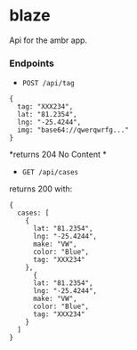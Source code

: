 # blaze

Api for the ambr app.

### Endpoints

- `POST /api/tag`
```
{
  tag: "XXX234",
  lat: "81.2354",
  lng: "-25.4244",
  img: "base64://qwerqwrfg..."
}
```

*returns 204 No Content *


- `GET /api/cases`

returns 200 with:
```
{
  cases: [ 
    {
      lat: "81.2354",
      lng: "-25.4244",
      make: "VW",
      color: "Blue",
      tag: "XXX234"
    },
      {
      lat: "81.2354",
      lng: "-25.4244",
      make: "VW",
      color: "Blue",
      tag: "XXX234"
    }
  ]
}
```
